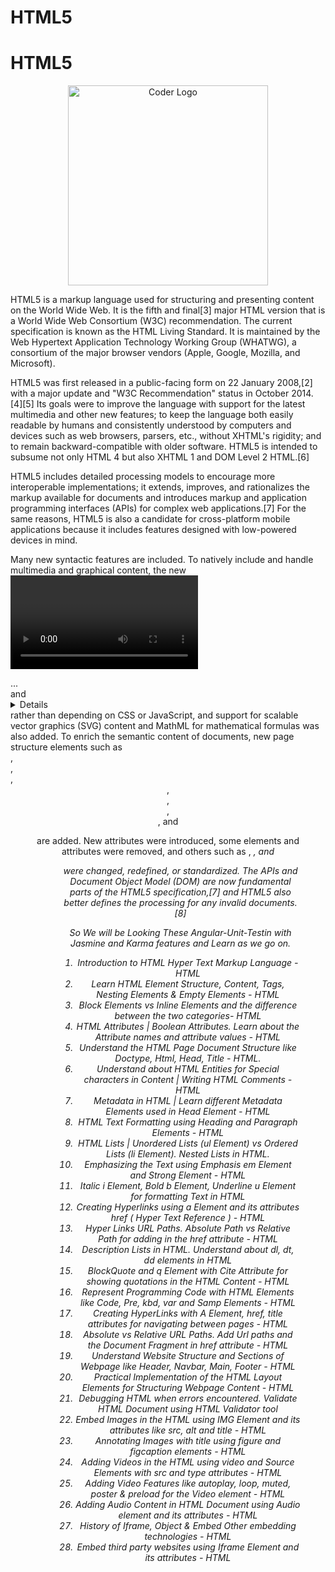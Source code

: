 # HTML5


# HTML5

<p align="center">
<a  target="blank"><img src="https://encrypted-tbn0.gstatic.com/images?q=tbn:ANd9GcQpngGRjYX1ca7qAADU3K6eGLj7ShQE3L2otdzfryl_Y9Ht2QRoQKYQbsXd36XIxMbYOw0&usqp=CAU" width="320" alt="Coder Logo" /></a>
</p>

HTML5 is a markup language used for structuring and presenting content on the World Wide Web. It is the fifth and final[3] major HTML version that is a World Wide Web Consortium (W3C) recommendation. The current specification is known as the HTML Living Standard. It is maintained by the Web Hypertext Application Technology Working Group (WHATWG), a consortium of the major browser vendors (Apple, Google, Mozilla, and Microsoft).

HTML5 was first released in a public-facing form on 22 January 2008,[2] with a major update and "W3C Recommendation" status in October 2014.[4][5] Its goals were to improve the language with support for the latest multimedia and other new features; to keep the language both easily readable by humans and consistently understood by computers and devices such as web browsers, parsers, etc., without XHTML's rigidity; and to remain backward-compatible with older software. HTML5 is intended to subsume not only HTML 4 but also XHTML 1 and DOM Level 2 HTML.[6]

HTML5 includes detailed processing models to encourage more interoperable implementations; it extends, improves, and rationalizes the markup available for documents and introduces markup and application programming interfaces (APIs) for complex web applications.[7] For the same reasons, HTML5 is also a candidate for cross-platform mobile applications because it includes features designed with low-powered devices in mind.

Many new syntactic features are included. To natively include and handle multimedia and graphical content, the new <video>, <audio> and <canvas> elements were added, expandable sections are natively implemented through <summary>...</summary> and <details>...</details> rather than depending on CSS or JavaScript, and support for scalable vector graphics (SVG) content and MathML for mathematical formulas was also added. To enrich the semantic content of documents, new page structure elements such as <main>, <section>, <article>, <header>, <footer>, <aside>, <nav>, and <figure> are added. New attributes were introduced, some elements and attributes were removed, and others such as <a>, <cite>, and <menu> were changed, redefined, or standardized. The APIs and Document Object Model (DOM) are now fundamental parts of the HTML5 specification,[7] and HTML5 also better defines the processing for any invalid documents.[8]

So We will be Looking These Angular-Unit-Testin with Jasmine and Karma   features and Learn as we go on.
1. Introduction to HTML Hyper Text Markup Language - HTML
2. Learn HTML Element Structure, Content, Tags, Nesting Elements & Empty Elements - HTML
3. Block Elements vs Inline Elements and the difference between the two categories- HTML
4. HTML Attributes | Boolean Attributes. Learn about the Attribute names and attribute values - HTML
5. Understand the HTML Page Document Structure like Doctype, Html, Head, Title - HTML.
6. Understand about HTML Entities for Special characters in Content | Writing HTML Comments - HTML
7. Metadata in HTML | Learn different Metadata Elements used in Head Element - HTML
8. HTML Text Formatting using Heading and Paragraph Elements - HTML
9. HTML Lists | Unordered Lists (ul Element) vs Ordered Lists (li Element). Nested Lists in HTML.
10. Emphasizing the Text using Emphasis em Element and Strong Element - HTML
11. Italic i Element, Bold b Element, Underline u Element for formatting Text in HTML
12. Creating Hyperlinks using a Element and its attributes href ( Hyper Text Reference ) - HTML
13. Hyper Links URL Paths. Absolute Path vs Relative Path for adding in the href attribute - HTML
14. Description Lists in HTML. Understand about dl, dt, dd elements in HTML
15. BlockQuote and q Element with Cite Attribute for showing quotations in the HTML Content - HTML
16. Represent Programming Code with HTML Elements like Code, Pre, kbd, var and Samp Elements - HTML
17. Creating HyperLinks with A Element, href, title attributes for navigating between pages - HTML
18. Absolute vs Relative URL Paths. Add Url paths and the Document Fragment in href attribute - HTML
19. Understand Website Structure and Sections of Webpage like Header, Navbar, Main, Footer - HTML
20. Practical Implementation of the HTML Layout Elements for Structuring Webpage Content - HTML
21. Debugging HTML when errors encountered. Validate HTML Document using HTML Validator tool
22. Embed Images in the HTML using IMG Element and its attributes like src, alt and title - HTML
23. Annotating Images with title using figure and figcaption elements - HTML
24. Adding Videos in the HTML using video and Source Elements with src and type attributes - HTML
25. Adding Video Features like autoplay, loop, muted, poster & preload for the Video element - HTML
26. Adding Audio Content in HTML Document using Audio element and its attributes - HTML
27. History of Iframe, Object & Embed Other embedding technologies - HTML
28. Embed third party websites using Iframe Element and its attributes - HTML
